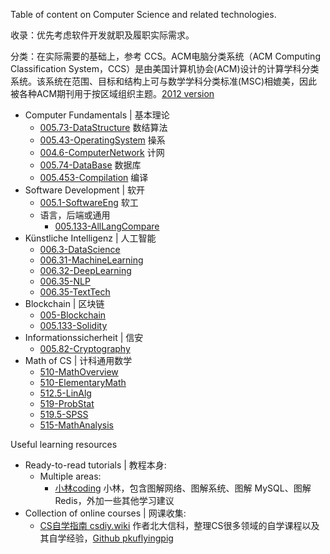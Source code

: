 
Table of content on Computer Science and related technologies. 

收录：优先考虑软件开发就职及履职实际需求。

分类：在实际需要的基础上，参考 CCS。ACM电脑分类系统（ACM Computing Classification System，CCS）是由美国计算机协会(ACM)设计的计算学科分类系统。该系统在范围、目标和结构上可与数学学科分类标准(MSC)相媲美，因此被各种ACM期刊用于按区域组织主题。[2012 version](https://www.acm.org/publications/class-2012)

- Computer Fundamentals | 基本理论
  - [005.73-DataStructure](./005.73-DataStructure.md) 数结算法
  - [005.43-OperatingSystem](./005.43-OperatingSystem.md) 操系
  - [004.6-ComputerNetwork](./004.6-ComputerNetwork.md) 计网
  - [005.74-DataBase](./005.74-DataBase.md) 数据库
  - [005.453-Compilation](./005.453-Compilation.md) 编译
- Software Development | 软开
  - [005.1-SoftwareEng](./005.1-SoftwareEng.md) 软工
  - 语言，后端或通用
    - [005.133-AllLangCompare](./005.133-AllLangCompare.md)
- Künstliche Intelligenz | 人工智能
  - [006.3-DataScience](./006.3-DataScience.md)
  - [006.31-MachineLearning](./006.31-MachineLearning.md)
  - [006.32-DeepLearning](./006.32-DeepLearning.md)
  - [006.35-NLP](./006.35-NLP.md)
  - [006.35-TextTech](./006.35-TextTech.md)
- Blockchain | 区块链
  - [005-Blockchain](./005-Blockchain.md)
  - [005.133-Solidity](./005.133-Solidity.md)
- Informationssicherheit | 信安
  - [005.82-Cryptography](./005.82-Cryptography.md)
- Math of CS | 计科通用数学
  - [510-MathOverview](./510-MathOverview.md)
  - [510-ElementaryMath](./510-ElementaryMath.md)
  - [512.5-LinAlg](./512.5-LinAlg.md)
  - [519-ProbStat](./519-ProbStat.md)
  - [519.5-SPSS](./519.5-SPSS.md)
  - [515-MathAnalysis](./515-MathAnalysis.md)

Useful learning resources

- Ready-to-read tutorials | 教程本身:
  - Multiple areas:
    - [小林coding](https://xiaolincoding.com/) 小林，包含图解网络、图解系统、图解 MySQL、图解 Redis，外加一些其他学习建议
- Collection of online courses | 网课收集:
  - [CS自学指南 csdiy.wiki](https://csdiy.wiki/) 作者北大信科，整理CS很多领域的自学课程以及其自学经验，[Github pkuflyingpig](https://github.com/pkuflyingpig/cs-self-learning/)
